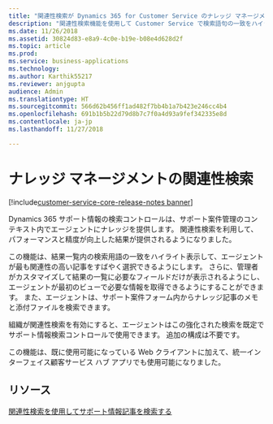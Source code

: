 ```yaml
---
title: "関連性検索が Dynamics 365 for Customer Service のナレッジ マネージメントでどのように動作するかの確認"
description: "関連性検索機能を使用して Customer Service で検索語句の一致をハイライト表示すると、エージェントが最も関連性の高い記事をすばやく選択するのにどのように役立つかを理解します"
ms.date: 11/26/2018
ms.assetid: 30824d83-e8a9-4c0e-b19e-b08e4d628d2f
ms.topic: article
ms.prod: 
ms.service: business-applications
ms.technology: 
ms.author: Karthik55217
ms.reviewer: anjgupta
audience: Admin
ms.translationtype: HT
ms.sourcegitcommit: 566d62b456ff1ad482f7bb4b1a7b423e246cc4b4
ms.openlocfilehash: 691b1b5b22d79d8b7c7f0a4d93a9fef342335e8d
ms.contentlocale: ja-jp
ms.lasthandoff: 11/27/2018

---
```


#  <a name="relevance-search-for-knowledge-management"></a>ナレッジ マネージメントの関連性検索 

[!include[customer-service-core-release-notes banner](../../includes/customer-service-core-release-notes.md)]

Dynamics 365 サポート情報の検索コントロールは、サポート案件管理のコンテキスト内でエージェントにナレッジを提供します。 関連性検索を利用して、パフォーマンスと精度が向上した結果が提供されるようになりました。 

この機能は、結果一覧内の検索用語の一致をハイライト表示して、エージェントが最も関連性の高い記事をすばやく選択できるようにします。 さらに、管理者がカスタマイズして結果の一覧に必要なフィールドだけが表示されるようにし、エージェントが最初のビューで必要な情報を取得できるようにすることができます。 また、エージェントは、サポート案件フォーム内からナレッジ記事のメモと添付ファイルを検索できます。 

組織が関連性検索を有効にすると、エージェントはこの強化された検索を既定でサポート情報検索コントロールで使用できます。 追加の構成は不要です。

この機能は、既に使用可能になっている Web クライアントに加えて、統一インターフェイス顧客サービス ハブ アプリでも使用可能になりました。
 
## <a name="resources"></a>リソース

[関連性検索を使用してサポート情報記事を検索する](https://docs.microsoft.com/dynamics365/customer-engagement/customer-service/customer-service-hub-user-guide-case-sla#search-for-knowledge-articles)

